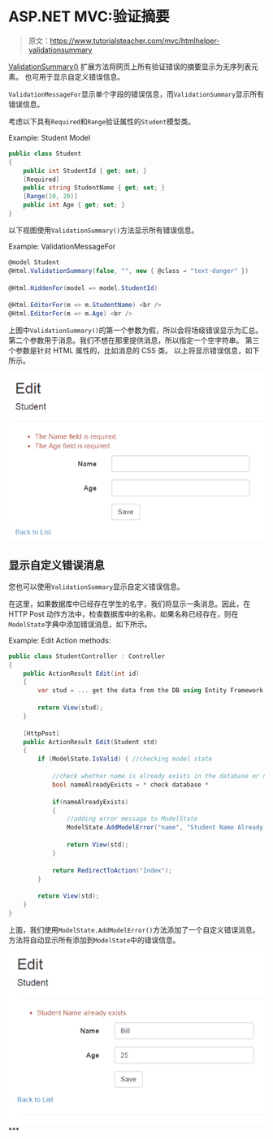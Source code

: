 # ASP.NET MVC:验证摘要

> 原文：<https://www.tutorialsteacher.com/mvc/htmlhelper-validationsummary>

[ValidationSummary()](https://docs.microsoft.com/en-us/dotnet/api/system.web.mvc.html.validationextensions.validationsummary?view=aspnet-mvc-5.2) 扩展方法将网页上所有验证错误的摘要显示为无序列表元素。 也可用于显示自定义错误信息。

`ValidationMessageFor`显示单个字段的错误信息，而`ValidationSummary`显示所有错误信息。

考虑以下具有`Required`和`Range`验证属性的`Student`模型类。

Example: Student Model 

```cs
public class Student
{
    public int StudentId { get; set; }
    [Required]
    public string StudentName { get; set; }
    [Range(10, 20)]
    public int Age { get; set; }
} 
```

以下视图使用`ValidationSummary()`方法显示所有错误信息。

Example: ValidationMessageFor 

```cs
@model Student  
@Html.ValidationSummary(false, "", new { @class = "text-danger" })

@Html.HiddenFor(model => model.StudentId)    

@Html.EditorFor(m => m.StudentName) <br />
@Html.EditorFor(m => m.Age) <br /> 
```

上图中`ValidationSummary()`的第一个参数为假，所以会将场级错误显示为汇总。第二个参数用于消息。我们不想在那里提供消息，所以指定一个空字符串。 第三个参数是针对 HTML 属性的，比如消息的 CSS 类。 以上将显示错误信息，如下所示。

[![ValidationSummary Error Message](img/4a543beefb36caec834f482f44e9b3f7.png)](../../Content/images/articles/validationsummary-demo.png)

## 显示自定义错误消息

您也可以使用`ValidationSummary`显示自定义错误信息。

在这里，如果数据库中已经存在学生的名字，我们将显示一条消息。因此，在 HTTP Post 动作方法中，检查数据库中的名称，如果名称已经存在，则在`ModelState`字典中添加错误消息，如下所示。

Example: Edit Action methods: 

```cs
public class StudentController : Controller
{
    public ActionResult Edit(int id)
    {
        var stud = ... get the data from the DB using Entity Framework

        return View(stud);
    }

    [HttpPost]
    public ActionResult Edit(Student std)
    {
        if (ModelState.IsValid) { //checking model state

            //check whether name is already exists in the database or not
            bool nameAlreadyExists = * check database *       

            if(nameAlreadyExists)
            {
                //adding error message to ModelState
                ModelState.AddModelError("name", "Student Name Already Exists.");

                return View(std);
            }

            return RedirectToAction("Index");
        }

        return View(std);
    }
} 
```

上面，我们使用`ModelState.AddModelError()`方法添加了一个自定义错误消息。 方法将自动显示所有添加到`ModelState`中的错误信息。

[![Custom Error Message in ValidationSummary](img/11327a8cfc820927dc9a06d50e902571.png)](../../Content/images/articles/validationsummary-demo2.png)***